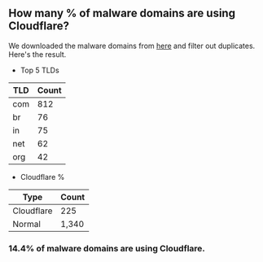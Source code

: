 ## How many % of malware domains are using Cloudflare?


We downloaded the malware domains from [here](https://urlhaus.abuse.ch) and filter out duplicates.
Here's the result.


[//]: # (start replacement)


- Top 5 TLDs

| TLD | Count |
| --- | --- |
| com | 812 |
| br | 76 |
| in | 75 |
| net | 62 |
| org | 42 |


- Cloudflare %

| Type | Count |
| --- | --- |
| Cloudflare | 225 |
| Normal | 1,340 |


### 14.4% of malware domains are using Cloudflare.